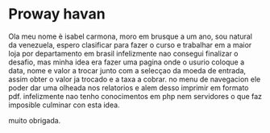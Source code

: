 # Proway havan
Ola meu nome è isabel carmona, moro em brusque a um ano, sou natural da venezuela, espero clasificar para fazer o curso e trabalhar em a maior loja por departamento em brasil 
infelizmente nao consegui finalizar  o desafio, mas minha idea era fazer uma pagina onde o usurio coloque a data,  nome e valor a  trocar junto com a selecçao da moeda de entrada, assim obter o valor ja trocado e a taxa a cobrar. no menu  de  navegacion  ele poder dar uma olheada  nos relatorios e alem desso imprimir em formato pdf. 
infelizmente nao tenho conocimentos  em php nem servidores  o que faz imposible culminar con esta idea.

muito obrigada.
